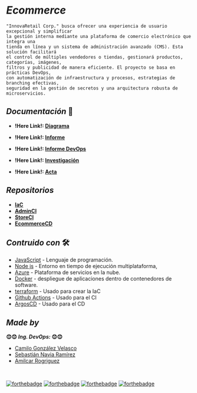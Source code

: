 # <b> _**Ecommerce**_ </b>

    "InnovaRetail Corp." busca ofrecer una experiencia de usuario excepcional y simplificar 
    la gestión interna mediante una plataforma de comercio electrónico que integra una 
    tienda en línea y un sistema de administración avanzado (CMS). Esta solución facilitará 
    el control de múltiples vendedores o tiendas, gestionará productos, categorías, imágenes, 
    filtros y publicidad de manera eficiente. El proyecto se basa en prácticas DevOps, 
    con automatización de infraestructura y procesos, estrategias de branching efectivas, 
    seguridad en la gestión de secretos y una arquitectura robusta de microservicios.
   

## <b> _Documentación_ </b> 📄

- **!Here Link!: [Diagrama](https://drive.google.com/file/d/1cXTemTJHsVnEOia_B0CTaPzBDNIW4PyG/view?usp=sharing)**

- **!Here Link!: [Informe](https://docs.google.com/document/d/1kUrUci1jmYjUvVWau-KCpyo4l4Ss4eGaMHVj4EyOuJs/edit?usp=sharing)**

- **!Here Link!: [Informe DevOps](https://docs.google.com/document/d/1TvoquaHXB77DhI2YesWTMgZQb98r9gIkISDE156ib34/edit?usp=sharing)**

- **!Here Link!: [Investigación](https://docs.google.com/document/d/1aaH835T2fMgqeo_P8yBqtOZiTH8YpHVKhM6h1ZJ_KLU/edit?usp=sharing)**

- **!Here Link!: [Acta](https://docs.google.com/document/d/19GDCuFgKVXy5wjTXVUjY0ZuXMquSjLSR26RotD2Q_70/edit?usp=sharing)**

## <b> _Repositorios_ </b>

- **[IaC](https://github.com/camilogonzalez7424/ecommerce-IaC)**
- **[AdminCI](https://github.com/Sebastianavia/ecommerce-AdminCI.git)**
- **[StoreCI](https://github.com/Sebastianavia/ecommerce-StoreCI.git)**
- **[EcommerceCD](https://github.com/camilogonzalez7424/ecommerce-CD)**


## <b> _Contruido con_ </b> 🛠️

+ [JavaScript](https://developer.mozilla.org/en-US/docs/Web/JavaScript) - Lenguaje de programación.
+ [Node js](https://nodejs.org/en) - Entorno en tiempo de ejecución multiplataforma,
+ [Azure](https://azure.microsoft.com/es-es/) - Plataforma de servicios en la nube.
+ [Docker](https://www.docker.com/) -  despliegue de aplicaciones dentro de contenedores de software.
+ [terraform](https://www.terraform.io/) - Usado para crear la IaC
+ [Github Actions](https://docs.github.com/es/actions) - Usado para el CI
+ [ArgosCD](https://argo-cd.readthedocs.io/en/stable/) - Usado para el CD


## <b> _Made by_ </b>
<b> 😊😊 _**Ing. DevOps:**_ 😊😊 </b>

+ [Camilo González Velasco](https://github.com/camilogonzalez7424 "Camilo G.")
+ [Sebastián Navia Ramírez ](https://github.com/Sebastianavia "Sebastián N.")
+ [Amilcar Rogriguez ](https://github.com/Amilcar-Steban "Amilcar R.")



<br>

[![forthebadge](https://forthebadge.com/images/badges/made-with-javascript.svg)](https://forthebadge.com)
[![forthebadge](https://forthebadge.com/images/badges/made-with-next-13.svg)](https://forthebadge.com)
[![forthebadge](https://forthebadge.com/images/badges/docker-container.svg)](https://forthebadge.com)
[![forthebadge](https://forthebadge.com/images/badges/built-with-love.svg)](https://forthebadge.com)
